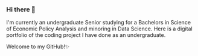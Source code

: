 ### Hi there 👋
I'm currently an undergraduate Senior studying for a Bachelors in Science of Economic Policy Analysis and minoring in Data Science. Here is a digital portfolio of the coding project I have done as an undergraduate.


Welcome to my GitHub!✨

